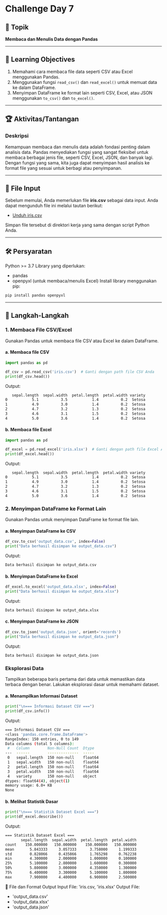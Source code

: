 # Challenge Day 7 

## 📝 Topik
**Membaca dan Menulis Data dengan Pandas**

---

## 🎯 Learning Objectives
1. Memahami cara membaca file data seperti CSV atau Excel menggunakan Pandas.
2. Menggunakan fungsi `read_csv()` dan `read_excel()` untuk memuat data ke dalam DataFrame.
3. Menyimpan DataFrame ke format lain seperti CSV, Excel, atau JSON menggunakan `to_csv()` dan `to_excel()`.

---

## 🏆 Aktivitas/Tantangan

### Deskripsi
Kemampuan membaca dan menulis data adalah fondasi penting dalam analisis data. Pandas menyediakan fungsi yang sangat fleksibel untuk membaca berbagai jenis file, seperti CSV, Excel, JSON, dan banyak lagi. Dengan fungsi yang sama, kita juga dapat menyimpan hasil analisis ke format file yang sesuai untuk berbagi atau penyimpanan.

---
## 📂 File Input
Sebelum memulai, Anda memerlukan file **iris.csv** sebagai data input. Anda dapat mengunduh file ini melalui tautan berikut:
- [Unduh iris.csv](https://github.com/mwaskom/seaborn-data/blob/master/iris.csv)

Simpan file tersebut di direktori kerja yang sama dengan script Python Anda.

---
## 🛠️ Persyaratan
Python >= 3.7
Library yang diperlukan:
- pandas
- openpyxl (untuk membaca/menulis Excel)
Install library menggunakan pip:
```bash
pip install pandas openpyxl
```

---
## 🚀 Langkah-Langkah

### 1. Membaca File CSV/Excel
Gunakan Pandas untuk membaca file CSV atau Excel ke dalam DataFrame.

#### a. Membaca file CSV
```python
import pandas as pd

df_csv = pd.read_csv('iris.csv')  # Ganti dengan path file CSV Anda
print(df_csv.head())
```
Output:
```bash
   sepal.length  sepal.width  petal.length  petal.width variety
0           5.1          3.5           1.4          0.2  Setosa
1           4.9          3.0           1.4          0.2  Setosa
2           4.7          3.2           1.3          0.2  Setosa
3           4.6          3.1           1.5          0.2  Setosa
4           5.0          3.6           1.4          0.2  Setosa
```

#### b. Membaca file Excel
```python
import pandas as pd

df_excel = pd.read_excel('iris.xlsx')  # Ganti dengan path file Excel Anda
print(df_excel.head())
```
Output:
```bash
   sepal.length  sepal.width  petal.length  petal.width variety
0           5.1          3.5           1.4          0.2  Setosa
1           4.9          3.0           1.4          0.2  Setosa
2           4.7          3.2           1.3          0.2  Setosa
3           4.6          3.1           1.5          0.2  Setosa
4           5.0          3.6           1.4          0.2  Setosa
```

### 2. Menyimpan DataFrame ke Format Lain
Gunakan Pandas untuk menyimpan DataFrame ke format file lain.
#### a. Menyimpan DataFrame ke CSV
```python
df_csv.to_csv('output_data.csv', index=False)
print("Data berhasil disimpan ke output_data.csv")
```
Output:
```bash
Data berhasil disimpan ke output_data.csv
```

#### b. Menyimpan DataFrame ke Excel
```python
df_excel.to_excel('output_data.xlsx', index=False)
print("Data berhasil disimpan ke output_data.xlsx")
```
Output:
```bash
Data berhasil disimpan ke output_data.xlsx
```

#### c. Menyimpan DataFrame ke JSON
```python
df_csv.to_json('output_data.json', orient='records')
print("Data berhasil disimpan ke output_data.json")
```
Output:
```bash
Data berhasil disimpan ke output_data.json
```
### Eksplorasi Data
Tampilkan beberapa baris pertama dari data untuk memastikan data terbaca dengan benar. Lakukan eksplorasi dasar untuk memahami dataset.
#### a. Menampilkan Informasi Dataset
```python
print("\n=== Informasi Dataset CSV ===")
print(df_csv.info())
```
Output:
```bash
=== Informasi Dataset CSV ===
<class 'pandas.core.frame.DataFrame'>
RangeIndex: 150 entries, 0 to 149
Data columns (total 5 columns):
 #   Column        Non-Null Count  Dtype  
---  ------        --------------  -----  
 0   sepal.length  150 non-null    float64
 1   sepal.width   150 non-null    float64
 2   petal.length  150 non-null    float64
 3   petal.width   150 non-null    float64
 4   variety       150 non-null    object 
dtypes: float64(4), object(1)
memory usage: 6.0+ KB
None
```
#### b. Melihat Statistik Dasar
```python
print("\n=== Statistik Dataset Excel ===")
print(df_excel.describe())
```
Output:
```bash
=== Statistik Dataset Excel ===
       sepal.length  sepal.width  petal.length  petal.width
count    150.000000   150.000000    150.000000   150.000000
mean       5.843333     3.057333      3.758000     1.199333
std        0.828066     0.435866      1.765298     0.762238
min        4.300000     2.000000      1.000000     0.100000
25%        5.100000     2.800000      1.600000     0.300000
50%        5.800000     3.000000      4.350000     1.300000
75%        6.400000     3.300000      5.100000     1.800000
max        7.900000     4.400000      6.900000     2.500000
```
📂 File dan Format Output
Input File: 'iris.csv, 'iris.xlsx'
Output File:
- 'output_data.csv'
- 'output_data.xlsx'
- 'output_data.json'
